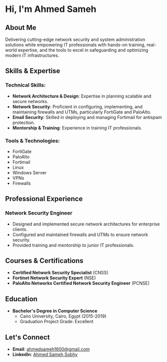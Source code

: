 # Hi, I'm Ahmed Sameh

## About Me

Delivering cutting-edge network security and system administration solutions while empowering IT professionals with hands-on training, real-world expertise, and the tools to excel in safeguarding and optimizing modern IT infrastructures.

## Skills & Expertise

### Technical Skills:
- **Network Architecture & Design**: Expertise in planning scalable and secure networks.
- **Network Security**: Proficient in configuring, implementing, and maintaining firewalls and UTMs, particularly FortiGate and PaloAlto.
- **Email Security**: Skilled in deploying and managing Fortimail for antispam protection.
- **Mentorship & Training**: Experience in training IT professionals.

### Tools & Technologies:
- FortiGate
- PaloAlto
- Fortimail
- Linux
- Windows Server
- VPNs
- Firewalls

## Professional Experience

### Network Security Engineer
- Designed and implemented secure network architectures for enterprise clients.
- Configured and maintained firewalls and UTMs to ensure network security.
- Provided training and mentorship to junior IT professionals.

## Courses & Certifications
- **Certified Network Security Specialist** (CNSS)
- **Fortinet Network Security Expert** (NSE)
- **PaloAlto Networks Certified Network Security Engineer** (PCNSE)

## Education
- **Bachelor's Degree in Computer Science**
  - Cairo University, Cairo, Egypt (2015-2019)
  - Graduation Project Grade: Excellent

## Let's Connect
- **Email**: [ahmedsameh1600@gmail.com](mailto:ahmedsameh1600@gmail.com)
- **LinkedIn**: [Ahmed Sameh Sobhy](https://www.linkedin.com/in/ahmed-sameh)
